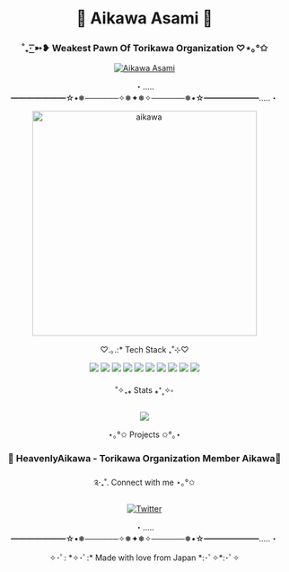 <div align="center">
  
  # 🎀 Aikawa Asami 🌸
  ### ˚₊· ͟͟͞͞➳❥ Weakest Pawn Of Torikawa Organization ♡⋆｡°✩

  <a href="https://github.com/AikawaAsami">
    <img src="https://komarev.com/ghpvc/?username=AikawaAsami&abbreviated=true&color=ff69b4&style=for-the-badge" alt="Aikawa Asami"/>
  </a>

  
  ・‥…━━━━━━━☆•❅──────✧❅✦❅✧──────❅•☆━━━━━━━…‥・
  
  <img src="https://github.com/AikawaAsami/AikawaAsami/assets/114198361/e1db1918-3e3c-4c25-a808-2a0cfd4506cb" alt="aikawa" width="400"/>
  
  ♡.｡.:* Tech Stack ₊˚⊹♡
  
<img src="https://img.shields.io/badge/C%23-FFB6C1?style=for-the-badge&logo=c-sharp&logoColor=white"/>
<img src="https://img.shields.io/badge/.NET-FF69B4?style=for-the-badge&logo=dotnet&logoColor=white"/>
<img src="https://img.shields.io/badge/Lua-FFB6C1?style=for-the-badge&logo=lua&logoColor=white"/>
<img src="https://img.shields.io/badge/Assembly-FF69B4?style=for-the-badge&logo=assemblyscript&logoColor=white"/>
<img src="https://img.shields.io/badge/Ruby-FFB6C1?style=for-the-badge&logo=ruby&logoColor=white"/>
<img src="https://img.shields.io/badge/CSS-FF69B4?style=for-the-badge&logo=css3&logoColor=white"/>
<img src="https://img.shields.io/badge/C++-FFB6C1?style=for-the-badge&logo=cplusplus&logoColor=white"/>
<img src="https://img.shields.io/badge/C-FF69B4?style=for-the-badge&logo=c&logoColor=white"/>
<img src="https://img.shields.io/badge/PHP-FFB6C1?style=for-the-badge&logo=php&logoColor=white"/>
<img src="https://img.shields.io/badge/Shell-FF69B4?style=for-the-badge&logo=gnu-bash&logoColor=white"/>

  ˚✧₊⁎ Stats ⁎⁺˳✧༚

  <img src="https://github-readme-stats.vercel.app/api?username=AikawaAsami&show_icons=true&theme=radical&title_color=ff69b4&icon_color=ff69b4&border_color=ff69b4"/>

  ⋆｡°✩ Projects ✩°｡⋆

  ### 🌸 HeavenlyAikawa - Torikawa Organization Member Aikawa🌸
  
  ༉‧₊˚. Connect with me ⋆｡°✩

  [![Twitter](https://img.shields.io/badge/Twitter-FF69B4?style=for-the-badge&logo=Twitter&logoColor=white)](https://twitter.com/ch_asami)

  ・‥…━━━━━━━☆•❅──────✧❅✦❅✧──────❅•☆━━━━━━━…‥・

  <p align="center">✧･ﾟ: *✧･ﾟ:* Made with love from Japan *:･ﾟ✧*:･ﾟ✧</p>
</div>
